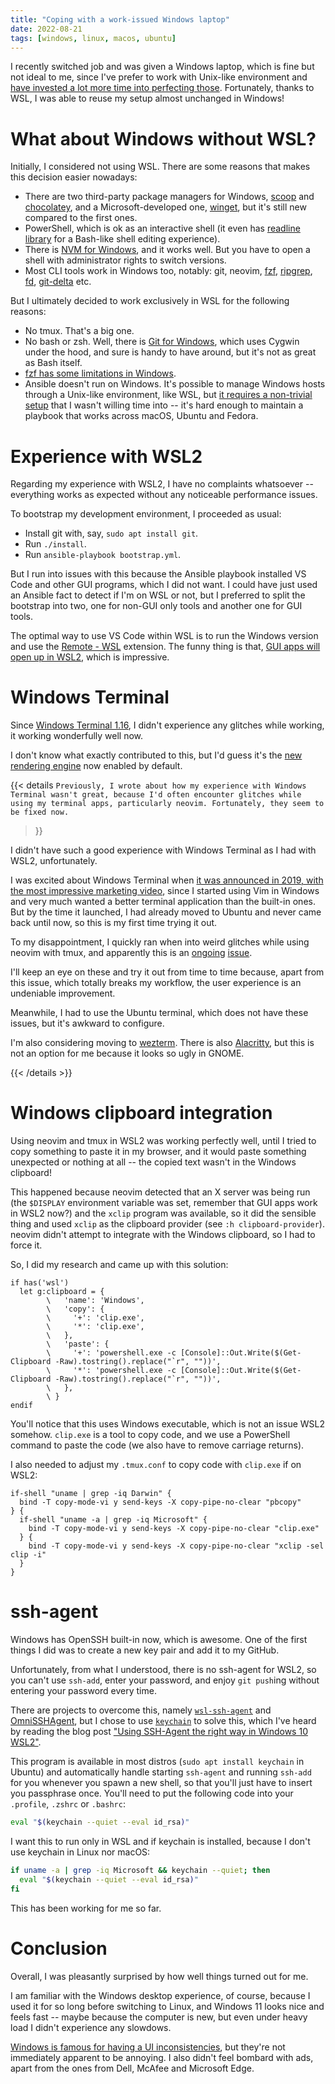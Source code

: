 ```yaml
---
title: "Coping with a work-issued Windows laptop"
date: 2022-08-21
tags: [windows, linux, macos, ubuntu]
---
```


I recently switched job and was given a Windows laptop, which is fine but not
ideal to me, since I've prefer to work with Unix-like environment and [have
invested a lot more time into perfecting
those](https://github.com/phelipetls/dotfiles). Fortunately, thanks to WSL, I
was able to reuse my setup almost unchanged in Windows!

# What about Windows without WSL?

Initially, I considered not using WSL. There are some reasons that makes this
decision easier nowadays:

- There are two third-party package managers for Windows,
  [scoop](http://scoop.sh/) and [chocolatey](http://scoop.sh/), and a
  Microsoft-developed one,
  [winget](https://docs.microsoft.com/en-us/windows/package-manager/winget/),
  but it's still new compared to the first ones.
- PowerShell, which is ok as an interactive shell (it even has [readline
  library](https://github.com/PowerShell/PSReadLine) for a Bash-like shell
  editing experience).
- There is [NVM for Windows](https://github.com/coreybutler/nvm-windows), and
  it works well. But you have to open a shell with administrator rights to
  switch versions.
- Most CLI tools work in Windows too, notably: git, neovim,
  [fzf](https://github.com/junegunn/fzf),
  [ripgrep](https://github.com/BurntSushi/ripgrep),
  [fd](https://github.com/sharkdp/fd),
  [git-delta](https://github.com/dandavison/delta) etc.

But I ultimately decided to work exclusively in WSL for the following reasons:

- No tmux. That's a big one.
- No bash or zsh. Well, there is [Git for Windows](https://gitforwindows.org/),
  which uses Cygwin under the hood, and sure is handy to have around, but it's
  not as great as Bash itself.
- [fzf has some limitations in
  Windows](https://github.com/junegunn/fzf/wiki/Windows).
- Ansible doesn't run on Windows. It's possible to manage Windows hosts through
  a Unix-like environment, like WSL, but [it requires a non-trivial
  setup](https://docs.ansible.com/ansible/latest/user_guide/windows_setup.html)
  that I wasn't willing time into -- it's hard enough to maintain a playbook
  that works across macOS, Ubuntu and Fedora.

# Experience with WSL2

Regarding my experience with WSL2, I have no complaints whatsoever --
everything works as expected without any noticeable performance issues.

To bootstrap my development environment, I proceeded as usual:

- Install git with, say, `sudo apt install git`.
- Run `./install`.
- Run `ansible-playbook bootstrap.yml`.

But I run into issues with this because the Ansible playbook installed VS Code
and other GUI programs, which I did not want. I could have just used an Ansible
fact to detect if I'm on WSL or not, but I preferred to split the bootstrap
into two, one for non-GUI only tools and another one for GUI tools.

The optimal way to use VS Code within WSL is to run the Windows version and use
the [Remote - WSL](https://code.visualstudio.com/docs/remote/wsl-tutorial) extension. The funny thing is that, [GUI apps will open up
in WSL2](https://docs.microsoft.com/en-us/windows/wsl/tutorials/gui-apps),
which is impressive.

# Windows Terminal

Since [Windows Terminal
1.16](https://devblogs.microsoft.com/commandline/windows-terminal-preview-1-16-release/#new-text-rendering-engine),
I didn't experience any glitches while working, it working wonderfully well now.

I don't know what exactly contributed to this, but I'd guess it's the [new
rendering
engine](https://devblogs.microsoft.com/commandline/windows-terminal-preview-1-16-release/#new-text-rendering-engine)
now enabled by default.

{{< details `Previously, I wrote about how my experience with Windows
Terminal wasn't great, because I'd often encounter glitches while using my
terminal apps, particularly neovim. Fortunately, they seem to be fixed now.`
>}}

I didn't have such a good experience with Windows Terminal as I had with
WSL2, unfortunately.

I was excited about Windows Terminal when [it was announced in 2019, with the
most impressive marketing video](https://www.youtube.com/watch?v=8gw0rXPMMPE),
since I started using Vim in Windows and very much wanted a better terminal
application than the built-in ones. But by the time it launched, I had already
moved to Ubuntu and never came back until now, so this is my first time trying
it out.

To my disappointment, I quickly ran when into weird glitches while using neovim
with tmux, and apparently this is an
[ongoing](https://github.com/microsoft/terminal/issues/6865)
[issue](https://github.com/microsoft/terminal/issues/6987).

I'll keep an eye on these and try it out from time to time because, apart from
this issue, which totally breaks my workflow, the user experience is an
undeniable improvement.

Meanwhile, I had to use the Ubuntu terminal, which does not have these issues,
  but it's awkward to configure.

  I'm also considering moving to [wezterm](https://wezfurlong.org/wezterm/).
  There is also [Alacritty](https://github.com/alacritty/alacritty), but this is
  not an option for me because it looks so ugly in GNOME.

{{< /details >}}

# Windows clipboard integration

Using neovim and tmux in WSL2 was working perfectly well, until I tried to copy
something to paste it in my browser, and it would paste something unexpected or
nothing at all -- the copied text wasn't in the Windows clipboard!

This happened because neovim detected that an X server was being run (the
`$DISPLAY` environment variable was set, remember that GUI apps work in WSL2
now?) and the `xclip` program was available, so it did the sensible thing and
used `xclip` as the clipboard provider (see `:h clipboard-provider`). neovim
didn't attempt to integrate with the Windows clipboard, so I had to force it.

So, I did my research and came up with this solution:

```vim
if has('wsl')
  let g:clipboard = {
        \   'name': 'Windows',
        \   'copy': {
        \     '+': 'clip.exe',
        \     '*': 'clip.exe',
        \   },
        \   'paste': {
        \     '+': 'powershell.exe -c [Console]::Out.Write($(Get-Clipboard -Raw).tostring().replace("`r", ""))',
        \     '*': 'powershell.exe -c [Console]::Out.Write($(Get-Clipboard -Raw).tostring().replace("`r", ""))',
        \   },
        \ }
endif
```

You'll notice that this uses Windows executable, which is not an issue WSL2
somehow. `clip.exe` is a tool to copy code, and we use a PowerShell command to
paste the code (we also have to remove carriage returns).

I also needed to adjust my `.tmux.conf` to copy code with `clip.exe` if on
WSL2:

```plaintext {hl_lines=["4-5"]}
if-shell "uname | grep -iq Darwin" {
  bind -T copy-mode-vi y send-keys -X copy-pipe-no-clear "pbcopy"
} {
  if-shell "uname -a | grep -iq Microsoft" {
    bind -T copy-mode-vi y send-keys -X copy-pipe-no-clear "clip.exe"
  } {
    bind -T copy-mode-vi y send-keys -X copy-pipe-no-clear "xclip -sel clip -i"
  }
}
```

# ssh-agent

Windows has OpenSSH built-in now, which is awesome. One of the first things I
did was to create a new key pair and add it to my GitHub.

Unfortunately, from what I understood, there is no ssh-agent for WSL2, so you
can't use `ssh-add`, enter your password, and enjoy `git push`ing without
entering your password every time.

There are projects to overcome this, namely
[`wsl-ssh-agent`](https://github.com/rupor-github/wsl-ssh-agent) and
[OmniSSHAgent](https://github.com/masahide/OmniSSHAgent), but I chose to use
[`keychain`](https://www.funtoo.org/Funtoo:Keychain) to solve this, which I've
heard by reading the blog post ["Using SSH-Agent the right way in Windows 10
WSL2"](https://esc.sh/blog/ssh-agent-windows10-wsl2/).

This program is available in most distros (`sudo apt install keychain` in
Ubuntu) and automatically handle starting `ssh-agent` and running `ssh-add` for
you whenever you spawn a new shell, so that you'll just have to insert you
passphrase once. You'll need to put the following code into your `.profile`,
`.zshrc` or `.bashrc`:

```bash
eval "$(keychain --quiet --eval id_rsa)"
```

I want this to run only in WSL and if keychain is installed, because I don't
use keychain in Linux nor macOS:

```bash
if uname -a | grep -iq Microsoft && keychain --quiet; then
  eval "$(keychain --quiet --eval id_rsa)"
fi
```

This has been working for me so far.

# Conclusion

Overall, I was pleasantly surprised by how well things turned out for me.

I am familiar with the Windows desktop experience, of course, because I used it
for so long before switching to Linux, and Windows 11 looks nice and feels fast
-- maybe because the computer is new, but even under heavy load I didn't
experience any slowdows.

[Windows is famous for having a UI
inconsistencies](https://den.dev/blog/windows-priority-shuffle/), but they're
not immediately apparent to be annoying. I also didn't feel bombard with ads,
apart from the ones from Dell, McAfee and Microsoft Edge.
